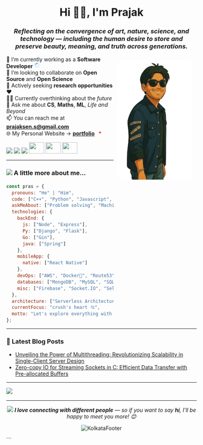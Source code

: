 <h1 align="center">Hi 👋🏽, I'm Prajak</h1>

<h3 align="center"><i>Reflecting on the convergence of <b>art</b>, <b>nature</b>, <b>science</b>, and <b>technology</b> — including the human desire to <b>store</b> and <b>preserve</b> beauty, meaning, and truth across generations.</i></h3>

<img src="https://github.com/prajak002/prajak002/blob/main/mestyeghibli-removebg-preview.png" alt="Prajak's Photo" align="right" width="200" style="border-radius: 15px; margin: 10px;"/>

🚀 I’m currently working as a **Software Developer** <img src="https://raw.githubusercontent.com/prajak002/prajak002/main/assets/icons/loading/loading.gif" alt="loading" width="15" height="15"><br>
🔎 I’m looking to collaborate on **Open Source** and **Open Science**<br>
🎯 Actively seeking **research opportunities** ❤️<br>
👨‍💻 Currently overthinking about the *future*<br>
💭 Ask me about **CS**, **Maths**, **ML**, *Life and Beyond*<br>
📫 You can reach me at **prajaksen.s@gmail.com**<br>
🌐 My Personal Website → **__[portfolio](https://prajak-dev.vercel.app/)__** <img src="https://raw.githubusercontent.com/prajak002/prajak002/main/assets/icons/sos/sos.gif" alt="sos" width="20" height="15">

<p align="left">
  <a href="https://twitter.com/92prajak"><img src="https://img.shields.io/twitter/follow/92prajak?style=social" /></a>
  <a href="https://github.com/prajak002"><img src="https://img.shields.io/github/followers/prajak002?label=Follow&style=social" /></a>
  <a href="https://medium.com/@prajaksen1947"><img src="https://github.com/Rishit-dagli/Rishit-dagli/blob/master/badges/medium.svg" /></a>
  <a href="https://www.codechef.com/users/p_6174"><img src="https://cdn.jsdelivr.net/npm/simple-icons@3.1.0/icons/codechef.svg" height="30" width="40" /></a>
  <a href="https://codeforces.com/profile/Prajak_Sen"><img src="https://cdn.jsdelivr.net/npm/simple-icons@3.1.0/icons/codeforces.svg" height="30" width="40" /></a>
  <a href="https://www.hackerrank.com/prajaksen_s"><img src="https://raw.githubusercontent.com/rahuldkjain/github-profile-readme-generator/master/src/images/icons/Social/hackerrank.svg" height="30" width="40" /></a>
</p>

---

### <img src="https://media.giphy.com/media/VgCDAzcKvsR6OM0uWg/giphy.gif" width="50"> A little more about me...

```javascript
const pras = {
  pronouns: "He" | "Him",
  code: ["C++", "Python", "Javascript", "PHP", "Go", "SQL", "Java"],
  askMeAbout: ["Problem solving", "Machine-learning", "Dev"],
  technologies: {
    backEnd: {
      js: ["Node", "Express"],
      Py: ["Django", "Flask"],
      Go: ["Gin"],
      java: ["Spring"]
    },
    mobileApp: {
      native: ["React Native"]
    },
    devOps: ["AWS", "Docker🐳", "Route53", "Nginx", "Git/github"],
    databases: ["MongoDB", "MySQL", "SQLite", "PostgreSQL"],
    misc: ["Firebase", "Socket.IO", "Selenium", "OpenCV", "PHP", "TensorFlow", "AWS"]
  },
  architecture: ["Serverless Architecture", "Progressive Web Applications", "Single Page Applications"],
  currentFocus: "crush's heart 💘",
  motto: "Let's explore everything with humble curiosity."
};
```

---

### 📕 Latest Blog Posts  
<!-- BLOG-POST-LIST:START -->
- [Unveiling the Power of Multithreading: Revolutionizing Scalability in Single-Client Server Design](https://blogoverflow.hashnode.dev/unveiling-the-power-of-multi-threading-revolutionizing-scalability-in-single-client-server-design)
- [Zero-copy IO for Streaming Sockets in C: Efficient Data Transfer with Pre-allocated Buffers](https://blogoverflow.hashnode.dev/zero-copy-io-for-streaming-sockets-in-c-efficient-data-transfer-with-pre-allocated-buffers)
<!-- BLOG-POST-LIST:END -->

---

![](https://github-profile-summary-cards.vercel.app/api/cards/profile-details?username=Prajak002&theme=github_dark)

---

<div align="center">
  <img src="https://media.giphy.com/media/LnQjpWaON8nhr21vNW/giphy.gif" width="60">
  <em><b>I love connecting with different people</b> — so if you want to say <b>hi</b>, I’ll be happy to meet you more! 😊</em>

  <p align="center">
    <img src="https://raw.githubusercontent.com/sanam2405/sanam2405/main/assets/images/footer/kolkata.png" alt="KolkataFooter">
  </p>
</div>
```

